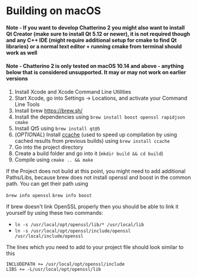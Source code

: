 # Building on macOS

#### Note - If you want to develop Chatterino 2 you might also want to install Qt Creator (make sure to install **Qt 5.12 or newer**), it is not required though and any C++ IDE (might require additional setup for cmake to find Qt libraries) or a normal text editor + running cmake from terminal should work as well

#### Note - Chatterino 2 is only tested on macOS 10.14 and above - anything below that is considered unsupported. It may or may not work on earlier versions

1. Install Xcode and Xcode Command Line Utilities
1. Start Xcode, go into Settings -> Locations, and activate your Command Line Tools
1. Install brew https://brew.sh/
1. Install the dependencies using `brew install boost openssl rapidjson cmake`
1. Install Qt5 using `brew install qt@5`
1. (_OPTIONAL_) Install [ccache](https://ccache.dev) (used to speed up compilation by using cached results from previous builds) using `brew install ccache`
1. Go into the project directory
1. Create a build folder and go into it (`mkdir build && cd build`)
1. Compile using `cmake .. && make`


If the Project does not build at this point, you might need to add additional Paths/Libs, because brew does not install openssl and boost in the common path. You can get their path using

`brew info openssl`
`brew info boost`

If brew doesn't link OpenSSL properly then you should be able to link it yourself by using these two commands:

- `ln -s /usr/local/opt/openssl/lib/* /usr/local/lib`
- `ln -s /usr/local/opt/openssl/include/openssl /usr/local/include/openssl`

The lines which you need to add to your project file should look similar to this

```
INCLUDEPATH += /usr/local/opt/openssl/include
LIBS += -L/usr/local/opt/openssl/lib
```
